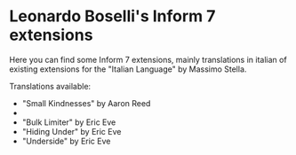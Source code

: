 Leonardo Boselli's Inform 7 extensions
======================================

Here you can find some Inform 7 extensions, mainly translations in italian of existing extensions for the "Italian Language" by Massimo Stella.

Translations available:

* "Small Kindnesses" by Aaron Reed
* 
* "Bulk Limiter" by Eric Eve
* "Hiding Under" by Eric Eve
* "Underside" by Eric Eve
